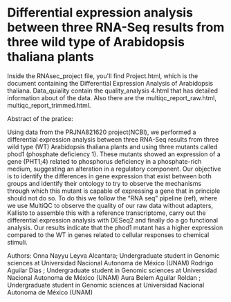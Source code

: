 # Differential expression analysis between three RNA-Seq results from three wild type of Arabidopsis thaliana plants

Inside the RNAsec_project file, you'll find Project.html, which is the document containing the Differential Expression Analysis of Arabidopsis thaliana.
Data_quiality contain the quality_analysis 4.html that has detailed information about of the data. Also there are the multiqc_report_raw.html, multiqc_report_trimmed.html.

Abstract of the pratice: 

Using data from the PRJNA821620 project(NCBI), we performed a differential expression analysis between three RNA-Seq results from three wild type (WT) Arabidopsis thaliana plants and using three mutants called phod1 (phosphate deficiency 1). These mutants showed an expression of a gene (PHT1;4) related to phosphorus deficiency in a phosphate-rich medium, suggesting an alteration in a regulatory component. Our objective is to identify the differences in gene expression that exist between both groups and identify their ontology to try to observe the mechanisms through which this mutant is capable of expressing a gene that in principle should not do so. To do this we follow the “RNA seq” pipeline (ref), where we use MultiQC to observe the quality of our raw data without adapters, Kallisto to assemble this with a reference transcriptome, carry out the differential expression analysis with DESeq2 and finally do a go functional analysis. Our results indicate that the phod1 mutant has a higher expression compared to the WT in genes related to cellular responses to chemical stimuli.


Authors: Onna Nayyu Leyva Alcantara; Undergraduate student in Genomic sciences at Universidad Nacional Autonoma de México (UNAM)
         Rodrigo Aguilar Dias      ; Undergraduate student in Genomic sciences at Universidad Nacional Autonoma de México (UNAM) 
         Aura Belem Aguilar Roldan ; Undergraduate student in Genomic sciences at Universidad Nacional Autonoma de México (UNAM)
